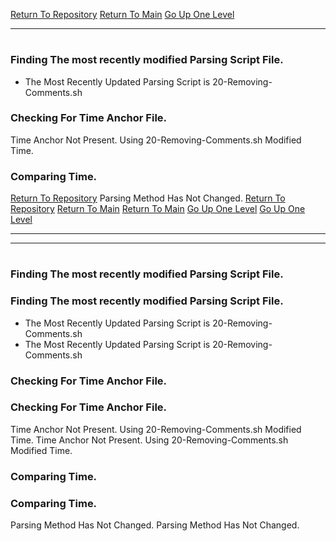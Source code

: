 [Return To Repository](https://github.com/DigitalWarrior/piholeparser/)
[Return To Main](https://github.com/DigitalWarrior/piholeparser/blob/master/RecentRunLogs/Mainlog.md)
[Go Up One Level](https://github.com/DigitalWarrior/piholeparser/blob/master/RecentRunLogs/TopLevelScripts/10-Running-Initial-Tasks.md)
____________________________________
# 
### Finding The most recently modified Parsing Script File.
* The Most Recently Updated Parsing Script is 20-Removing-Comments.sh
### Checking For Time Anchor File.
Time Anchor Not Present. Using 20-Removing-Comments.sh Modified Time.
### Comparing Time.
[Return To Repository](https://github.com/DigitalWarrior/piholeparser/)
Parsing Method Has Not Changed.
[Return To Repository](https://github.com/DigitalWarrior/piholeparser/)
[Return To Main](https://github.com/DigitalWarrior/piholeparser/blob/master/RecentRunLogs/Mainlog.md)
[Return To Main](https://github.com/DigitalWarrior/piholeparser/blob/master/RecentRunLogs/Mainlog.md)
[Go Up One Level](https://github.com/DigitalWarrior/piholeparser/blob/master/RecentRunLogs/TopLevelScripts/10-Running-Initial-Tasks.md)
[Go Up One Level](https://github.com/DigitalWarrior/piholeparser/blob/master/RecentRunLogs/TopLevelScripts/10-Running-Initial-Tasks.md)
____________________________________
____________________________________
# 
# 
### Finding The most recently modified Parsing Script File.
### Finding The most recently modified Parsing Script File.
* The Most Recently Updated Parsing Script is 20-Removing-Comments.sh
* The Most Recently Updated Parsing Script is 20-Removing-Comments.sh
### Checking For Time Anchor File.
### Checking For Time Anchor File.
Time Anchor Not Present. Using 20-Removing-Comments.sh Modified Time.
Time Anchor Not Present. Using 20-Removing-Comments.sh Modified Time.
### Comparing Time.
### Comparing Time.
Parsing Method Has Not Changed.
Parsing Method Has Not Changed.
